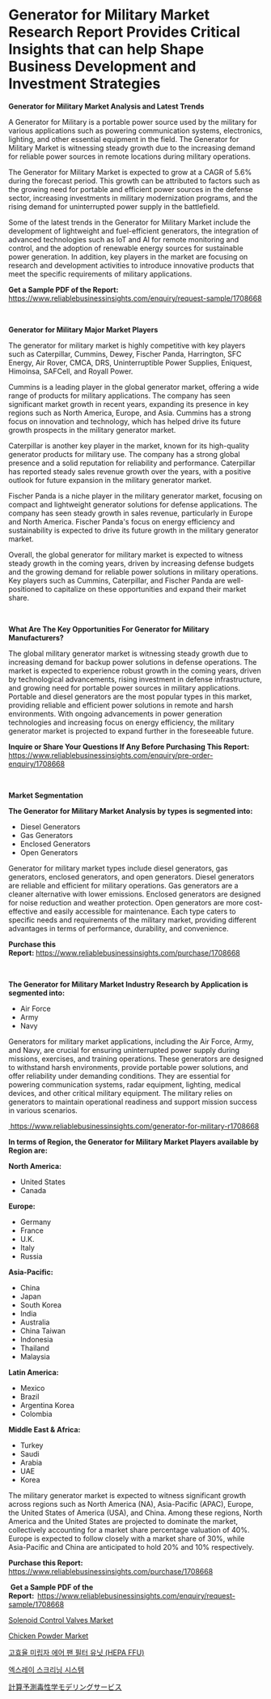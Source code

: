 <p><h1>Generator for Military Market Research Report Provides Critical Insights that can help Shape Business Development and Investment Strategies</h1></p><p><strong>Generator for Military Market Analysis and Latest Trends</strong></p>
<p><p>A Generator for Military is a portable power source used by the military for various applications such as powering communication systems, electronics, lighting, and other essential equipment in the field. The Generator for Military Market is witnessing steady growth due to the increasing demand for reliable power sources in remote locations during military operations. </p><p>The Generator for Military Market is expected to grow at a CAGR of 5.6% during the forecast period. This growth can be attributed to factors such as the growing need for portable and efficient power sources in the defense sector, increasing investments in military modernization programs, and the rising demand for uninterrupted power supply in the battlefield.</p><p>Some of the latest trends in the Generator for Military Market include the development of lightweight and fuel-efficient generators, the integration of advanced technologies such as IoT and AI for remote monitoring and control, and the adoption of renewable energy sources for sustainable power generation. In addition, key players in the market are focusing on research and development activities to introduce innovative products that meet the specific requirements of military applications.</p></p>
<p><strong>Get a Sample PDF of the Report:&nbsp;</strong> <a href="https://www.reliablebusinessinsights.com/enquiry/request-sample/1708668">https://www.reliablebusinessinsights.com/enquiry/request-sample/1708668</a></p>
<p>&nbsp;</p>
<p><strong>Generator for Military Major Market Players</strong></p>
<p><p>The generator for military market is highly competitive with key players such as Caterpillar, Cummins, Dewey, Fischer Panda, Harrington, SFC Energy, Air Rover, CMCA, DRS, Uninterruptible Power Supplies, Eniquest, Himoinsa, SAFCell, and Royall Power.</p><p>Cummins is a leading player in the global generator market, offering a wide range of products for military applications. The company has seen significant market growth in recent years, expanding its presence in key regions such as North America, Europe, and Asia. Cummins has a strong focus on innovation and technology, which has helped drive its future growth prospects in the military generator market.</p><p>Caterpillar is another key player in the market, known for its high-quality generator products for military use. The company has a strong global presence and a solid reputation for reliability and performance. Caterpillar has reported steady sales revenue growth over the years, with a positive outlook for future expansion in the military generator market.</p><p>Fischer Panda is a niche player in the military generator market, focusing on compact and lightweight generator solutions for defense applications. The company has seen steady growth in sales revenue, particularly in Europe and North America. Fischer Panda's focus on energy efficiency and sustainability is expected to drive its future growth in the military generator market.</p><p>Overall, the global generator for military market is expected to witness steady growth in the coming years, driven by increasing defense budgets and the growing demand for reliable power solutions in military operations. Key players such as Cummins, Caterpillar, and Fischer Panda are well-positioned to capitalize on these opportunities and expand their market share.</p></p>
<p>&nbsp;</p>
<p><strong>What Are The Key Opportunities For Generator for Military Manufacturers?</strong></p>
<p><p>The global military generator market is witnessing steady growth due to increasing demand for backup power solutions in defense operations. The market is expected to experience robust growth in the coming years, driven by technological advancements, rising investment in defense infrastructure, and growing need for portable power sources in military applications. Portable and diesel generators are the most popular types in this market, providing reliable and efficient power solutions in remote and harsh environments. With ongoing advancements in power generation technologies and increasing focus on energy efficiency, the military generator market is projected to expand further in the foreseeable future.</p></p>
<p><strong>Inquire or Share Your Questions If Any Before Purchasing This Report:</strong> <a href="https://www.reliablebusinessinsights.com/enquiry/pre-order-enquiry/1708668">https://www.reliablebusinessinsights.com/enquiry/pre-order-enquiry/1708668</a></p>
<p>&nbsp;</p>
<p><strong>Market Segmentation</strong></p>
<p><strong>The Generator for Military Market Analysis by types is segmented into:</strong></p>
<p><ul><li>Diesel Generators</li><li>Gas Generators</li><li>Enclosed Generators</li><li>Open Generators</li></ul></p>
<p><p>Generator for military market types include diesel generators, gas generators, enclosed generators, and open generators. Diesel generators are reliable and efficient for military operations. Gas generators are a cleaner alternative with lower emissions. Enclosed generators are designed for noise reduction and weather protection. Open generators are more cost-effective and easily accessible for maintenance. Each type caters to specific needs and requirements of the military market, providing different advantages in terms of performance, durability, and convenience.</p></p>
<p><strong>Purchase this Report:&nbsp;</strong><a href="https://www.reliablebusinessinsights.com/purchase/1708668">https://www.reliablebusinessinsights.com/purchase/1708668</a></p>
<p>&nbsp;</p>
<p><strong>The Generator for Military Market Industry Research by Application is segmented into:</strong></p>
<p><ul><li>Air Force</li><li>Army</li><li>Navy</li></ul></p>
<p><p>Generators for military market applications, including the Air Force, Army, and Navy, are crucial for ensuring uninterrupted power supply during missions, exercises, and training operations. These generators are designed to withstand harsh environments, provide portable power solutions, and offer reliability under demanding conditions. They are essential for powering communication systems, radar equipment, lighting, medical devices, and other critical military equipment. The military relies on generators to maintain operational readiness and support mission success in various scenarios.</p></p>
<p><a href="https://www.reliablebusinessinsights.com/generator-for-military-r1708668">&nbsp;https://www.reliablebusinessinsights.com/generator-for-military-r1708668</a></p>
<p><strong>In terms of Region, the Generator for Military Market Players available by Region are:</strong></p>
<p>
    <p> <strong> North America: </strong>
        <ul>
            <li>United States</li>
            <li>Canada</li>
        </ul>
        </p> 
    <p> <strong> Europe: </strong>
        <ul>
            <li>Germany</li>
            <li>France</li>
            <li>U.K.</li>
            <li>Italy</li>
            <li>Russia</li>
        </ul>
        </p> 
    <p> <strong> Asia-Pacific: </strong>
        <ul>
            <li>China</li>
            <li>Japan</li>
            <li>South Korea</li>
            <li>India</li>
            <li>Australia</li>
            <li>China Taiwan</li>
            <li>Indonesia</li>
            <li>Thailand</li>
            <li>Malaysia</li>
        </ul>
        </p> 
    <p> <strong> Latin America: </strong>
        <ul>
            <li>Mexico</li>
            <li>Brazil</li>
            <li>Argentina Korea</li>
            <li>Colombia</li>
        </ul>
        </p> 
    <p> <strong> Middle East & Africa: </strong>
        <ul>
            <li>Turkey</li>
            <li>Saudi</li>
            <li>Arabia</li>
            <li>UAE</li>
            <li>Korea</li>
        </ul>
    </p>
    </p>
<p><p>The military generator market is expected to witness significant growth across regions such as North America (NA), Asia-Pacific (APAC), Europe, the United States of America (USA), and China. Among these regions, North America and the United States are projected to dominate the market, collectively accounting for a market share percentage valuation of 40%. Europe is expected to follow closely with a market share of 30%, while Asia-Pacific and China are anticipated to hold 20% and 10% respectively.</p></p>
<p><strong>Purchase this Report: </strong><a href="https://www.reliablebusinessinsights.com/purchase/1708668">https://www.reliablebusinessinsights.com/purchase/1708668</a></p>
<p>&nbsp;<strong>Get a Sample PDF of the Report:&nbsp;&nbsp;</strong><a href="https://www.reliablebusinessinsights.com/enquiry/request-sample/1708668">https://www.reliablebusinessinsights.com/enquiry/request-sample/1708668</a></p>
<p><strong></strong></p>
<p><p><a href="https://github.com/timeliteaut/Market-Research-Report-List-3/blob/main/solenoid-control-valves-market.md">Solenoid Control Valves Market</a></p><p><a href="https://issuu.com/reportprime-2/docs/chicken-powder-market-size-2030.pptx">Chicken Powder Market</a></p><p><a href="https://medium.com/@christianwilderman2022/%EA%B3%A0%ED%9A%A8%EC%9C%A8-%EC%9E%85%EC%9E%90-%ED%95%84%ED%84%B0-%EB%B2%99%EC%96%B4%EB%A6%AC-%EC%9E%A5%EC%B9%98-hepa-ffu-%EC%8B%9C%EC%9E%A5-%EA%B7%9C%EB%AA%A8%EB%8A%94-%EA%B8%80%EB%A1%9C%EB%B2%8C-%EC%82%B0%EC%97%85%EC%97%90%EC%84%9C-%EA%B0%80%EC%9E%A5-%EC%A2%8B%EC%9D%80-%EB%A7%88%EC%BC%80%ED%8C%85-%EC%B1%84%EB%84%90%EC%9D%84-%EB%82%98%ED%83%80%EB%83%85%EB%8B%88%EB%8B%A4-c4bbfc3b245a">고효율 미립자 에어 팬 필터 유닛 (HEPA FFU)</a></p><p><a href="https://github.com/OwenHamiytll568745/Market-Research-Report-List-2/blob/main/9839512109951.md">엑스레이 스크리닝 시스템</a></p><p><a href="https://medium.com/@terrellconn2023/%E8%A8%88%E7%AE%97%E4%BA%88%E6%B8%AC%E6%AF%92%E6%80%A7%E3%83%A2%E3%83%87%E3%83%AA%E3%83%B3%E3%82%B0%E3%82%B5%E3%83%BC%E3%83%93%E3%82%B9%E5%B8%82%E5%A0%B4%E3%81%AE%E8%A6%8F%E6%A8%A1-cagr-%E3%83%88%E3%83%AC%E3%83%B3%E3%83%892024-2030-0904dab8bdf8">計算予測毒性学モデリングサービス</a></p></p>